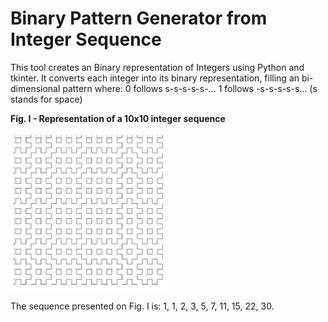 # Binary Pattern Generator from Integer Sequence
This tool creates an Binary representation of Integers using Python and tkinter. It converts each integer into its binary representation, filling an bi-dimensional pattern where:
0 follows s-s-s-s-s-...
1 follows -s-s-s-s-s...
(s stands for space)

**Fig. I - Representation of a 10x10 integer sequence**

<img src="10x10_example.png" width="50%" height="50%">

The sequence presented on Fig. I is: 1, 1, 2, 3, 5, 7, 11, 15, 22, 30.
